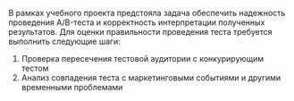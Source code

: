 В рамках учебного проекта предстояла задача обеспечить надежность проведения A/B-теста и корректность интерпретации полученных результатов.
Для оценки правильности проведения теста требуется выполнить следующие шаги:
1.	Проверка пересечения тестовой аудитории с конкурирующим тестом
2.	Анализ совпадения теста с маркетинговыми событиями и другими временными проблемами
